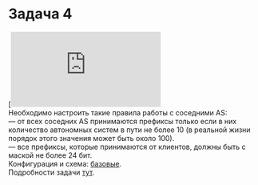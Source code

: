 # Задача 4

[![](https://dan4i4ek.info/src/96.html)  
Необходимо настроить такие правила работы с соседними AS:  
— от всех соседних AS принимаются префиксы только если в них количество автономных систем в пути не более 10 (в реальной жизни порядок этого значения может быть около 100).  
— все префиксы, которые принимаются от клиентов, должны быть с маской не более 24 бит.  
Конфигурация и схема: [базовые](https://docs.google.com/document/d/1Nd2qWdLNUd1WyO1Q-U3UKZu4W3LJk8BQYlACfVCjz-I/pub).  
Подробности задачи [тут](https://linkmeup.ru/blog/96.html).  
